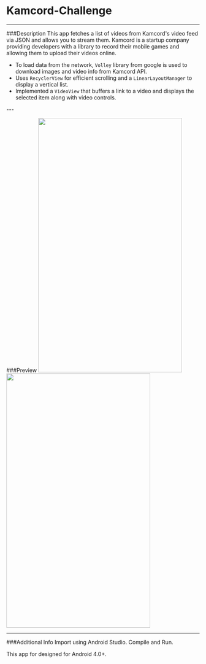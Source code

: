 # Kamcord-Challenge

---

###Description
This app fetches a list of videos from Kamcord's video feed via JSON and allows you to stream them.
Kamcord is a startup company providing developers with a library to record their mobile games and allowing them to upload
their videos online.

<ul>
<li>To load data from the network, <code>Volley</code> library from google is used to download images and video info from Kamcord API.</li>
<li>Uses <code>RecyclerView</code> for efficient scrolling and a <code>LinearLayoutManager</code> to display a vertical list.</li>
<li>Implemented a <code>VideoView</code> that buffers a link to a video and displays the selected item along with video controls.</li>
</ul>
---

###Preview
<img src="http://i.imgur.com/0LRBFUn.png" width="375" height="663"/> <img src="http://i.imgur.com/Pt5LLjT.png" width="375" height="663"/>

---

###Additional Info
Import using Android Studio. Compile and Run.

This app for designed for Android 4.0+.
